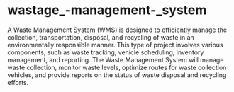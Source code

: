 # wastage_-management-_system
A Waste Management System (WMS) is designed to efficiently manage the collection, transportation, disposal, and recycling of waste in an environmentally responsible manner. This type of project involves various components, such as waste tracking, vehicle scheduling, inventory management, and reporting.
The Waste Management System will manage waste collection, monitor waste levels, optimize routes for waste collection vehicles, and provide reports on the status of waste disposal and recycling efforts.
